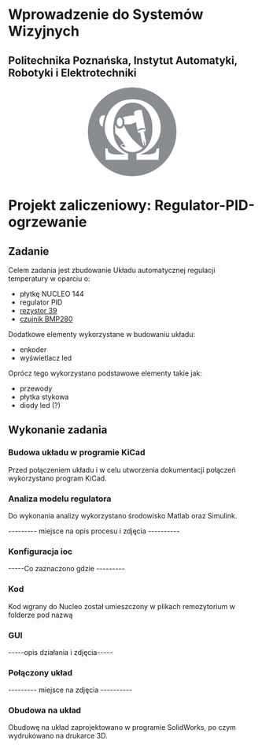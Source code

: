 # Wprowadzenie do Systemów Wizyjnych

## Politechnika Poznańska, Instytut Automatyki, Robotyki i Elektrotechniki

<p align="center">
  <img width="180" height="180" src="/img/logo_WARiE.png">
</p>

# **Projekt zaliczeniowy: Regulator-PID-ogrzewanie**

## Zadanie

Celem zadania jest zbudowanie Układu automatycznej regulacji temperatury w oparciu o:
  - płytkę NUCLEO 144
  - regulator PID
  - [rezystor 39](https://sklep.avt.pl/pl/products/rezystor-39-om-5w-5-178694.html?query_id=3)
  - [czujnik BMP280](https://sklep.avt.pl/pl/products/czujnik-cisnienia-i-temperatury-gy-bmp280-v3-3-barometr-na-i2c-do-arduino-174322.html?fbclid=IwAR3qwK_G8U1rsmJfZRh1Xn7Wu_qn47saH4UUeBxF370ZbXj3NWw9wSBMs8s)

Dodatkowe elementy wykorzystane w budowaniu układu:
  - enkoder
  - wyświetlacz led

Oprócz tego wykorzystano podstawowe elementy takie jak:
  - przewody
  - płytka stykowa
  - diody led (?)

## Wykonanie zadania

### Budowa układu w programie KiCad

Przed połączeniem układu i w celu utworzenia dokumentacji połączeń wykorzystano program KiCad.

### Analiza modelu regulatora

Do wykonania analizy wykorzystano środowisko Matlab oraz Simulink.

--------- miejsce na opis procesu i zdjęcia ----------
### Konfiguracja ioc

-----Co zaznaczono gdzie ---------

### Kod

Kod wgrany do Nucleo został umieszczony w plikach remozytorium w folderze pod nazwą 

### GUI

-----opis działania i zdjęcia-----

### Połączony układ

--------- miejsce na  zdjęcia ----------

### Obudowa na układ

Obudowę na układ zaprojektowano w programie SolidWorks, po czym wydrukowano na drukarce 3D.
